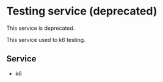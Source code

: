# Testing service (deprecated)

This service is deprecated.

This service used to k6 testing.

## Service
- k6